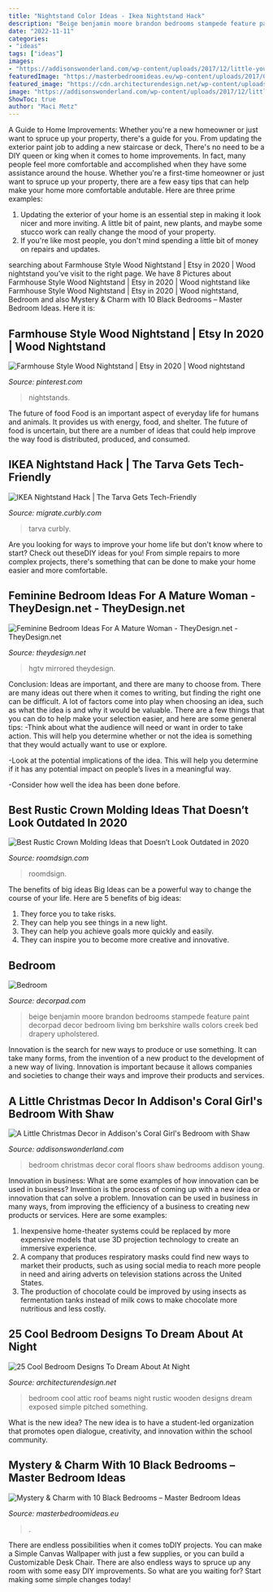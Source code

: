 ```yaml
---
title: "Nightstand Color Ideas - Ikea Nightstand Hack"
description: "Beige benjamin moore brandon bedrooms stampede feature paint decorpad decor bedroom living bm berkshire walls colors creek bed drapery upholstered"
date: "2022-11-11"
categories:
- "ideas"
tags: ["ideas"]
images:
- "https://addisonswonderland.com/wp-content/uploads/2017/12/little-young-girls-bedrooms-christmas-decor-14-of-16.jpg"
featuredImage: "https://masterbedroomideas.eu/wp-content/uploads/2017/09/black-bedroom-design-ideas-modern-inspiration-design-black-bedroom-decor.jpg"
featured_image: "https://cdn.architecturendesign.net/wp-content/uploads/2014/09/19-adorable-attic-bedroom1.jpg"
image: "https://addisonswonderland.com/wp-content/uploads/2017/12/little-young-girls-bedrooms-christmas-decor-14-of-16.jpg"
ShowToc: true
author: "Maci Metz"
---
```



A Guide to Home Improvements: Whether you're a new homeowner or just want to spruce up your property, there's a guide for you. From updating the exterior paint job to adding a new staircase or deck,
There's no need to be a DIY queen or king when it comes to home improvements. In fact, many people feel more comfortable and accomplished when they have some assistance around the house. Whether you're a first-time homeowner or just want to spruce up your property, there are a few easy tips that can help make your home more comfortable andutable. Here are three prime examples: 
1) Updating the exterior of your home is an essential step in making it look nicer and more inviting. A little bit of paint, new plants, and maybe some stucco work can really change the mood of your property. 
2) If you're like most people, you don't mind spending a little bit of money on repairs and updates.

	

		
searching about Farmhouse Style Wood Nightstand | Etsy in 2020 | Wood nightstand you've visit to the right page. We have 8 Pictures about Farmhouse Style Wood Nightstand | Etsy in 2020 | Wood nightstand like Farmhouse Style Wood Nightstand | Etsy in 2020 | Wood nightstand, Bedroom and also Mystery &amp; Charm with 10 Black Bedrooms – Master Bedroom Ideas. Here it is:
		
    
## Farmhouse Style Wood Nightstand | Etsy In 2020 | Wood Nightstand

<img loading=lazy src="https://i.pinimg.com/736x/b5/b0/45/b5b045f3669eac70d4ae573a99529227.jpg" onerror="this.onerror=null;this.src='https://tse2.mm.bing.net/th?id=OIP.-xW25s-gZnr6x4DPBwDahwHaJ3&amp;pid=15.1';" alt="Farmhouse Style Wood Nightstand | Etsy in 2020 | Wood nightstand">

_Source: pinterest.com_

>nightstands. 

	

The future of food
Food is an important aspect of everyday life for humans and animals. It provides us with energy, food, and shelter. The future of food is uncertain, but there are a number of ideas that could help improve the way food is distributed, produced, and consumed.

    
## IKEA Nightstand Hack | The Tarva Gets Tech-Friendly

<img loading=lazy src="https://assets.curbly.com/photos/0000/0023/3695/DSC_0025edit_web_ikea_tarva_nightstand_hack.jpg?1490966702" onerror="this.onerror=null;this.src='https://tse4.mm.bing.net/th?id=OIP.Hx5GYeNZEt9J70ATIE6GEgHaJ4&amp;pid=15.1';" alt="IKEA Nightstand Hack | The Tarva Gets Tech-Friendly">

_Source: migrate.curbly.com_

>tarva curbly. 

	

Are you looking for ways to improve your home life but don't know where to start? Check out theseDIY ideas for you! From simple repairs to more complex projects, there's something that can be done to make your home easier and more comfortable.

    
## Feminine Bedroom Ideas For A Mature Woman - TheyDesign.net - TheyDesign.net

<img loading=lazy src="https://theydesign.net/wp-content/uploads/2017/06/feminine-retreat-bedroom-heather-mcmanus-hgtv-regarding-feminine-bedroom-feminine-bedroom-ideas-for-a-mature-woman.jpeg" onerror="this.onerror=null;this.src='https://tse1.mm.bing.net/th?id=OIP.UhwupXoanz2vq4gPhCfgxQHaFj&amp;pid=15.1';" alt="Feminine Bedroom Ideas For A Mature Woman - TheyDesign.net - TheyDesign.net">

_Source: theydesign.net_

>hgtv mirrored theydesign. 

	

Conclusion: Ideas are important, and there are many to choose from.
There are many ideas out there when it comes to writing, but finding the right one can be difficult. A lot of factors come into play when choosing an idea, such as what the idea is and why it would be valuable. There are a few things that you can do to help make your selection easier, and here are some general tips:
-Think about what the audience will need or want in order to take action. This will help you determine whether or not the idea is something that they would actually want to use or explore.

-Look at the potential implications of the idea. This will help you determine if it has any potential impact on people’s lives in a meaningful way.

-Consider how well the idea has been done before.

    
## Best Rustic Crown Molding Ideas That Doesn’t Look Outdated In 2020

<img loading=lazy src="https://roomdsign.com/wp-content/uploads/2020/06/dark-brown-wood-classic-crown-molding-768x960.jpg" onerror="this.onerror=null;this.src='https://tse1.mm.bing.net/th?id=OIP.f2_vIrZOJCmm1M-q1OoDywHaJQ&amp;pid=15.1';" alt="Best Rustic Crown Molding Ideas that Doesn’t Look Outdated in 2020">

_Source: roomdsign.com_

>roomdsign. 

	

The benefits of big ideas
Big Ideas can be a powerful way to change the course of your life. Here are 5 benefits of big ideas:
1. They force you to take risks.
2. They can help you see things in a new light.
3. They can help you achieve goals more quickly and easily.
4. They can inspire you to become more creative and innovative.

    
## Bedroom

<img loading=lazy src="https://cdn.decorpad.com/photos/2011/06/07/606afad9c2fa.jpg" onerror="this.onerror=null;this.src='https://tse3.mm.bing.net/th?id=OIP.K-QUMHXIxVGQMwf8Sf6TiAHaE7&amp;pid=15.1';" alt="Bedroom">

_Source: decorpad.com_

>beige benjamin moore brandon bedrooms stampede feature paint decorpad decor bedroom living bm berkshire walls colors creek bed drapery upholstered. 

	

Innovation is the search for new ways to produce or use something. It can take many forms, from the invention of a new product to the development of a new way of living. Innovation is important because it allows companies and societies to change their ways and improve their products and services.

    
## A Little Christmas Decor In Addison&#039;s Coral Girl&#039;s Bedroom With Shaw

<img loading=lazy src="https://addisonswonderland.com/wp-content/uploads/2017/12/little-young-girls-bedrooms-christmas-decor-14-of-16.jpg" onerror="this.onerror=null;this.src='https://tse4.mm.bing.net/th?id=OIP.gx0lCruhkwmXjkUF3jTfmQHaLH&amp;pid=15.1';" alt="A Little Christmas Decor in Addison&#039;s Coral Girl&#039;s Bedroom with Shaw">

_Source: addisonswonderland.com_

>bedroom christmas decor coral floors shaw bedrooms addison young. 

	

Innovation in business: What are some examples of how innovation can be used in business?
Invention is the process of coming up with a new idea or innovation that can solve a problem. Innovation can be used in business in many ways, from improving the efficiency of a business to creating new products or services. Here are some examples: 
1. Inexpensive home-theater systems could be replaced by more expensive models that use 3D projection technology to create an immersive experience. 
2. A company that produces respiratory masks could find new ways to market their products, such as using social media to reach more people in need and airing adverts on television stations across the United States. 
3. The production of chocolate could be improved by using insects as fermentation tanks instead of milk cows to make chocolate more nutritious and less costly. 

    
## 25 Cool Bedroom Designs To Dream About At Night

<img loading=lazy src="https://cdn.architecturendesign.net/wp-content/uploads/2014/09/19-adorable-attic-bedroom1.jpg" onerror="this.onerror=null;this.src='https://tse1.mm.bing.net/th?id=OIP.WDqvxhzi9pQx68zD18mMJQHaF8&amp;pid=15.1';" alt="25 Cool Bedroom Designs To Dream About At Night">

_Source: architecturendesign.net_

>bedroom cool attic roof beams night rustic wooden designs dream exposed simple pitched something. 

	

What is the new idea?
The new idea is to have a student-led organization that promotes open dialogue, creativity, and innovation within the school community.

    
## Mystery &amp; Charm With 10 Black Bedrooms – Master Bedroom Ideas

<img loading=lazy src="https://masterbedroomideas.eu/wp-content/uploads/2017/09/black-bedroom-design-ideas-modern-inspiration-design-black-bedroom-decor.jpg" onerror="this.onerror=null;this.src='https://tse1.mm.bing.net/th?id=OIP.4C0b8AO1yfij5VqgkubX1gHaJ4&amp;pid=15.1';" alt="Mystery &amp; Charm with 10 Black Bedrooms – Master Bedroom Ideas">

_Source: masterbedroomideas.eu_

>. 

	

There are endless possibilities when it comes toDIY projects. You can make a Simple Canvas Wallpaper with just a few supplies, or you can build a Customizable Desk Chair. There are also endless ways to spruce up any room with some easy DIY improvements. So what are you waiting for? Start making some simple changes today!

